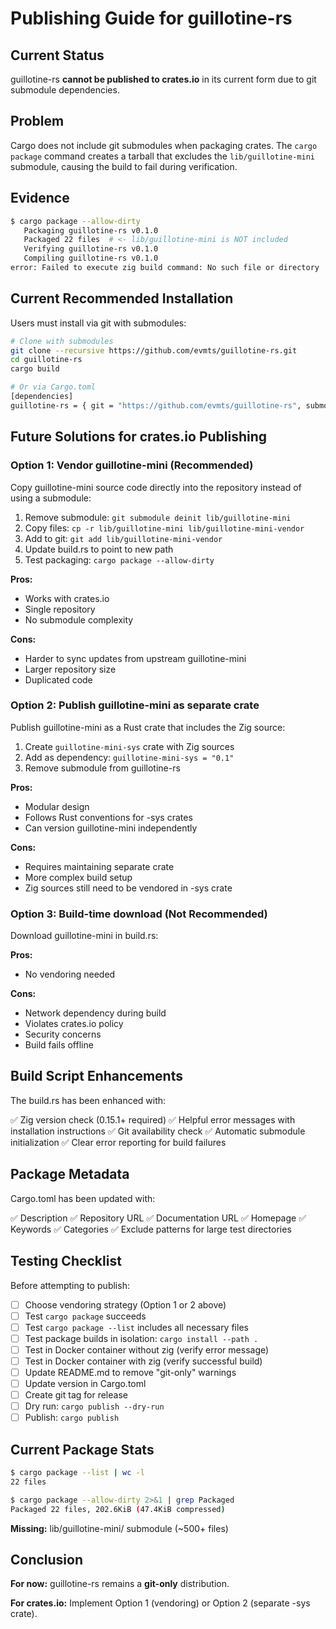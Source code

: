 # Publishing Guide for guillotine-rs

## Current Status

guillotine-rs **cannot be published to crates.io** in its current form due to git submodule dependencies.

## Problem

Cargo does not include git submodules when packaging crates. The `cargo package` command creates a tarball that excludes the `lib/guillotine-mini` submodule, causing the build to fail during verification.

## Evidence

```bash
$ cargo package --allow-dirty
   Packaging guillotine-rs v0.1.0
   Packaged 22 files  # <- lib/guillotine-mini is NOT included
   Verifying guillotine-rs v0.1.0
   Compiling guillotine-rs v0.1.0
error: Failed to execute zig build command: No such file or directory
```

## Current Recommended Installation

Users must install via git with submodules:

```bash
# Clone with submodules
git clone --recursive https://github.com/evmts/guillotine-rs.git
cd guillotine-rs
cargo build

# Or via Cargo.toml
[dependencies]
guillotine-rs = { git = "https://github.com/evmts/guillotine-rs", submodules = true }
```

## Future Solutions for crates.io Publishing

### Option 1: Vendor guillotine-mini (Recommended)

Copy guillotine-mini source code directly into the repository instead of using a submodule:

1. Remove submodule: `git submodule deinit lib/guillotine-mini`
2. Copy files: `cp -r lib/guillotine-mini lib/guillotine-mini-vendor`
3. Add to git: `git add lib/guillotine-mini-vendor`
4. Update build.rs to point to new path
5. Test packaging: `cargo package --allow-dirty`

**Pros:**
- Works with crates.io
- Single repository
- No submodule complexity

**Cons:**
- Harder to sync updates from upstream guillotine-mini
- Larger repository size
- Duplicated code

### Option 2: Publish guillotine-mini as separate crate

Publish guillotine-mini as a Rust crate that includes the Zig source:

1. Create `guillotine-mini-sys` crate with Zig sources
2. Add as dependency: `guillotine-mini-sys = "0.1"`
3. Remove submodule from guillotine-rs

**Pros:**
- Modular design
- Follows Rust conventions for -sys crates
- Can version guillotine-mini independently

**Cons:**
- Requires maintaining separate crate
- More complex build setup
- Zig sources still need to be vendored in -sys crate

### Option 3: Build-time download (Not Recommended)

Download guillotine-mini in build.rs:

**Pros:**
- No vendoring needed

**Cons:**
- Network dependency during build
- Violates crates.io policy
- Security concerns
- Build fails offline

## Build Script Enhancements

The build.rs has been enhanced with:

✅ Zig version check (0.15.1+ required)
✅ Helpful error messages with installation instructions
✅ Git availability check
✅ Automatic submodule initialization
✅ Clear error reporting for build failures

## Package Metadata

Cargo.toml has been updated with:

✅ Description
✅ Repository URL
✅ Documentation URL
✅ Homepage
✅ Keywords
✅ Categories
✅ Exclude patterns for large test directories

## Testing Checklist

Before attempting to publish:

- [ ] Choose vendoring strategy (Option 1 or 2 above)
- [ ] Test `cargo package` succeeds
- [ ] Test `cargo package --list` includes all necessary files
- [ ] Test package builds in isolation: `cargo install --path .`
- [ ] Test in Docker container without zig (verify error message)
- [ ] Test in Docker container with zig (verify successful build)
- [ ] Update README.md to remove "git-only" warnings
- [ ] Update version in Cargo.toml
- [ ] Create git tag for release
- [ ] Dry run: `cargo publish --dry-run`
- [ ] Publish: `cargo publish`

## Current Package Stats

```bash
$ cargo package --list | wc -l
22 files

$ cargo package --allow-dirty 2>&1 | grep Packaged
Packaged 22 files, 202.6KiB (47.4KiB compressed)
```

**Missing:** lib/guillotine-mini/ submodule (~500+ files)

## Conclusion

**For now:** guillotine-rs remains a **git-only** distribution.

**For crates.io:** Implement Option 1 (vendoring) or Option 2 (separate -sys crate).
